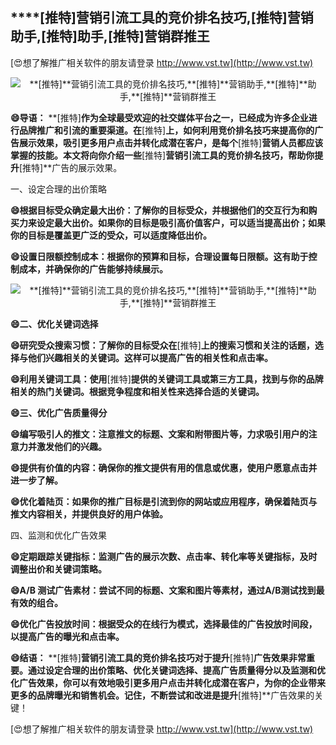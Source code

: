 ## ****[推特]**营销引流工具的竞价排名技巧,**[推特]**营销助手,**[推特]**助手,**[推特]**营销群推王**

[😍想了解推广相关软件的朋友请登录 http://www.vst.tw](http://www.vst.tw)

 <center><img src="https://vst.tw/MP4/tuiguang/png/5.png" alt="**[推特]**营销引流工具的竞价排名技巧,**[推特]**营销助手,**[推特]**助手,**[推特]**营销群推王"></center>

**😄导语：**
**[推特]**作为全球最受欢迎的社交媒体平台之一，已经成为许多企业进行品牌推广和引流的重要渠道。在**[推特]**上，如何利用竞价排名技巧来提高你的广告展示效果，吸引更多用户点击并转化成潜在客户，是每个**[推特]**营销人员都应该掌握的技能。本文将向你介绍一些**[推特]**营销引流工具的竞价排名技巧，帮助你提升**[推特]**广告的展示效果。

一、设定合理的出价策略

**😄根据目标受众确定最大出价：了解你的目标受众，并根据他们的交互行为和购买力来设定最大出价。如果你的目标是吸引高价值客户，可以适当提高出价；如果你的目标是覆盖更广泛的受众，可以适度降低出价。**

**😄设置日限额控制成本：根据你的预算和目标，合理设置每日限额。这有助于控制成本，并确保你的广告能够持续展示。**

 <center><img src="https://vst.tw/MP4/tuiguang/png/5.png" alt="**[推特]**营销引流工具的竞价排名技巧,**[推特]**营销助手,**[推特]**助手,**[推特]**营销群推王"></center>

**😄二、优化关键词选择**

**😄研究受众搜索习惯：了解你的目标受众在**[推特]**上的搜索习惯和关注的话题，选择与他们兴趣相关的关键词。这样可以提高广告的相关性和点击率。**

**😄利用关键词工具：使用**[推特]**提供的关键词工具或第三方工具，找到与你的品牌相关的热门关键词。根据竞争程度和相关性来选择合适的关键词。**

**😄三、优化广告质量得分**

**😄编写吸引人的推文：注意推文的标题、文案和附带图片等，力求吸引用户的注意力并激发他们的兴趣。**

**😄提供有价值的内容：确保你的推文提供有用的信息或优惠，使用户愿意点击并进一步了解。**

**😄优化着陆页：如果你的推广目标是引流到你的网站或应用程序，确保着陆页与推文内容相关，并提供良好的用户体验。**

四、监测和优化广告效果

**😄定期跟踪关键指标：监测广告的展示次数、点击率、转化率等关键指标，及时调整出价和关键词策略。**

**😄A/B 测试广告素材：尝试不同的标题、文案和图片等素材，通过A/B测试找到最有效的组合。**

**😄优化广告投放时间：根据受众的在线行为模式，选择最佳的广告投放时间段，以提高广告的曝光和点击率。**

**😄结语：**
**[推特]**营销引流工具的竞价排名技巧对于提升**[推特]**广告效果非常重要。通过设定合理的出价策略、优化关键词选择、提高广告质量得分以及监测和优化广告效果，你可以有效地吸引更多用户点击并转化成潜在客户，为你的企业带来更多的品牌曝光和销售机会。记住，不断尝试和改进是提升**[推特]**广告效果的关键！

[😍想了解推广相关软件的朋友请登录 http://www.vst.tw](http://www.vst.tw)



